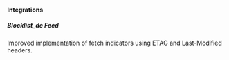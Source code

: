 #### Integrations
##### Blocklist_de Feed
Improved implementation of fetch indicators using ETAG and Last-Modified headers.
